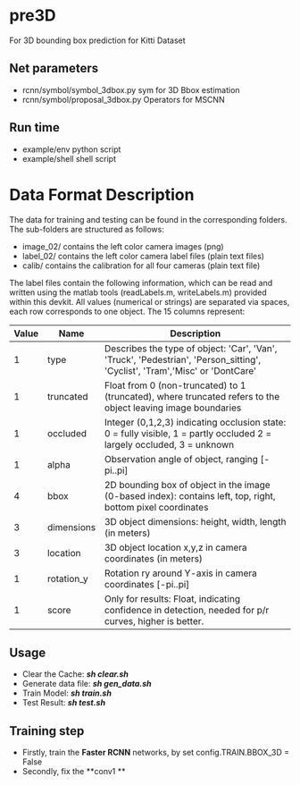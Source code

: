 # pre3D
For 3D bounding box prediction for Kitti Dataset

## Net parameters
* rcnn/symbol/symbol_3dbox.py	sym for 3D Bbox estimation
* rcnn/symbol/proposal_3dbox.py Operators for MSCNN

## Run time
* example/env 		python script
* example/shell		shell script

Data Format Description
=======================

The data for training and testing can be found in the corresponding folders.
The sub-folders are structured as follows:

  - image_02/ contains the left color camera images (png)
  - label_02/ contains the left color camera label files (plain text files)
  - calib/ contains the calibration for all four cameras (plain text file)

The label files contain the following information, which can be read and
written using the matlab tools (readLabels.m, writeLabels.m) provided within
this devkit. All values (numerical or strings) are separated via spaces,
each row corresponds to one object. The 15 columns represent:

Value | Name      | Description
------|-----------|------------------------------------------------------------------------------------------------------------------------------
1     | type      | Describes the type of object: 'Car', 'Van', 'Truck', 'Pedestrian', 'Person_sitting', 'Cyclist', 'Tram','Misc' or 'DontCare' 
1     | truncated | Float from 0 (non-truncated) to 1 (truncated), where truncated refers to the object leaving image boundaries
1     | occluded  | Integer (0,1,2,3) indicating occlusion state: 0 = fully visible, 1 = partly occluded 2 = largely occluded, 3 = unknown
1     | alpha     |   Observation angle of object, ranging [-pi..pi]
4     | bbox      |   2D bounding box of object in the image (0-based index): contains left, top, right, bottom pixel coordinates
3     | dimensions|   3D object dimensions: height, width, length (in meters)
3     | location  |   3D object location x,y,z in camera coordinates (in meters)
1     | rotation_y|   Rotation ry around Y-axis in camera coordinates [-pi..pi]
1     | score     |   Only for results: Float, indicating confidence in detection, needed for p/r curves, higher is better.

## Usage
* Clear the Cache:    ***sh clear.sh***
* Generate data file: ***sh gen_data.sh***
* Train Model:        ***sh train.sh***
* Test Result:        ***sh test.sh***

## Training step
* Firstly, train the **Faster RCNN** networks, by set config.TRAIN.BBOX_3D = False
* Secondly, fix the **conv1 **

